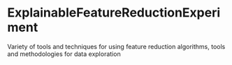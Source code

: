 # ExplainableFeatureReductionExperiment
Variety of tools and techniques for using feature reduction algorithms, tools and methodologies for data exploration
